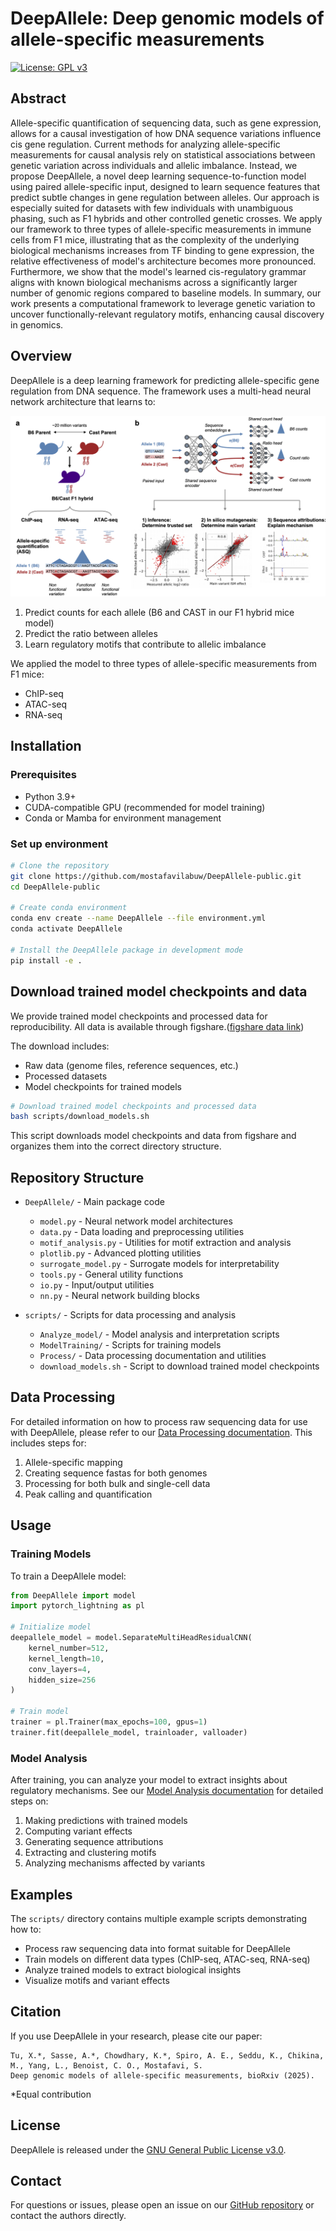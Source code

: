 # DeepAllele: Deep genomic models of allele-specific measurements

[![License: GPL v3](https://img.shields.io/badge/License-GPLv3-blue.svg)](https://www.gnu.org/licenses/gpl-3.0)

## Abstract 
Allele-specific quantification of sequencing data, such as gene expression, allows for a causal investigation of how DNA sequence variations influence cis gene regulation. Current methods for analyzing allele-specific measurements for causal analysis rely on statistical associations between genetic variation across individuals and allelic imbalance. Instead, we propose DeepAllele, a novel deep learning sequence-to-function model using paired allele-specific input, designed to learn sequence features that predict subtle changes in gene regulation between alleles. Our approach is especially suited for datasets with few individuals with unambiguous phasing, such as F1 hybrids and other controlled genetic crosses. We apply our framework to three types of allele-specific measurements in immune cells from F1 mice, illustrating that as the complexity of the underlying biological mechanisms increases from TF binding to gene expression, the relative effectiveness of model's architecture becomes more pronounced. Furthermore, we show that the model's learned cis-regulatory grammar aligns with known biological mechanisms across a significantly larger number of genomic regions compared to baseline models. In summary, our work presents a computational framework to leverage genetic variation to uncover functionally-relevant regulatory motifs, enhancing causal discovery in genomics.

## Overview

DeepAllele is a deep learning framework for predicting allele-specific gene regulation from DNA sequence. The framework uses a multi-head neural network architecture that learns to:

![DeepAllele summary figure](fig-summary.png)

1. Predict counts for each allele (B6 and CAST in our F1 hybrid mice model)
2. Predict the ratio between alleles
3. Learn regulatory motifs that contribute to allelic imbalance

We applied the model to three types of allele-specific measurements from F1 mice:
- ChIP-seq 
- ATAC-seq
- RNA-seq

## Installation

### Prerequisites

- Python 3.9+
- CUDA-compatible GPU (recommended for model training)
- Conda or Mamba for environment management

### Set up environment

```bash
# Clone the repository
git clone https://github.com/mostafavilabuw/DeepAllele-public.git
cd DeepAllele-public

# Create conda environment
conda env create --name DeepAllele --file environment.yml
conda activate DeepAllele

# Install the DeepAllele package in development mode
pip install -e .
```

## Download trained model checkpoints and data

We provide trained model checkpoints and processed data for reproducibility. All data is available through figshare.([figshare data link](https://doi.org/10.6084/m9.figshare.28694384.v2))

The download includes:
- Raw data (genome files, reference sequences, etc.)
- Processed datasets
- Model checkpoints for trained models

```bash
# Download trained model checkpoints and processed data
bash scripts/download_models.sh
```

This script downloads model checkpoints and data from figshare and organizes them into the correct directory structure.

## Repository Structure

- `DeepAllele/` - Main package code
  - `model.py` - Neural network model architectures
  - `data.py` - Data loading and preprocessing utilities
  - `motif_analysis.py` - Utilities for motif extraction and analysis
  - `plotlib.py` - Advanced plotting utilities
  - `surrogate_model.py` - Surrogate models for interpretability
  - `tools.py` - General utility functions
  - `io.py` - Input/output utilities
  - `nn.py` - Neural network building blocks

- `scripts/` - Scripts for data processing and analysis
  - `Analyze_model/` - Model analysis and interpretation scripts
  - `ModelTraining/` - Scripts for training models
  - `Process/` - Data processing documentation and utilities
  - `download_models.sh` - Script to download trained model checkpoints

## Data Processing

For detailed information on how to process raw sequencing data for use with DeepAllele, please refer to our [Data Processing documentation](scripts/Process/Data_processing.md). This includes steps for:

1. Allele-specific mapping
2. Creating sequence fastas for both genomes
3. Processing for both bulk and single-cell data
4. Peak calling and quantification

## Usage

### Training Models

To train a DeepAllele model:

```python
from DeepAllele import model
import pytorch_lightning as pl

# Initialize model
deepallele_model = model.SeparateMultiHeadResidualCNN(
    kernel_number=512,
    kernel_length=10,
    conv_layers=4,
    hidden_size=256
)

# Train model
trainer = pl.Trainer(max_epochs=100, gpus=1)
trainer.fit(deepallele_model, trainloader, valloader)
```

### Model Analysis

After training, you can analyze your model to extract insights about regulatory mechanisms. See our [Model Analysis documentation](scripts/Analyze_model/Analyze_models.md) for detailed steps on:

1. Making predictions with trained models
2. Computing variant effects
3. Generating sequence attributions
4. Extracting and clustering motifs
5. Analyzing mechanisms affected by variants

## Examples

The `scripts/` directory contains multiple example scripts demonstrating how to:

- Process raw sequencing data into format suitable for DeepAllele
- Train models on different data types (ChIP-seq, ATAC-seq, RNA-seq)
- Analyze trained models to extract biological insights
- Visualize motifs and variant effects

## Citation

If you use DeepAllele in your research, please cite our paper:

```
Tu, X.*, Sasse, A.*, Chowdhary, K.*, Spiro, A. E., Seddu, K., Chikina, M., Yang, L., Benoist, C. O., Mostafavi, S.
Deep genomic models of allele-specific measurements, bioRxiv (2025).
```
*Equal contribution

## License

DeepAllele is released under the [GNU General Public License v3.0](https://www.gnu.org/licenses/gpl-3.0.en.html).

## Contact

For questions or issues, please open an issue on our [GitHub repository](https://github.com/mostafavilabuw/DeepAllele-public) or contact the authors directly.




